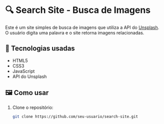 # 🔍 Search Site - Busca de Imagens

Este é um site simples de busca de imagens que utiliza a API do [Unsplash](https://unsplash.com/developers). O usuário digita uma palavra e o site retorna imagens relacionadas.

## 🚀 Tecnologias usadas

- HTML5
- CSS3
- JavaScript
- API do Unsplash

## 🖼️ Como usar

1. Clone o repositório:
   ```bash
   git clone https://github.com/seu-usuario/search-site.git

